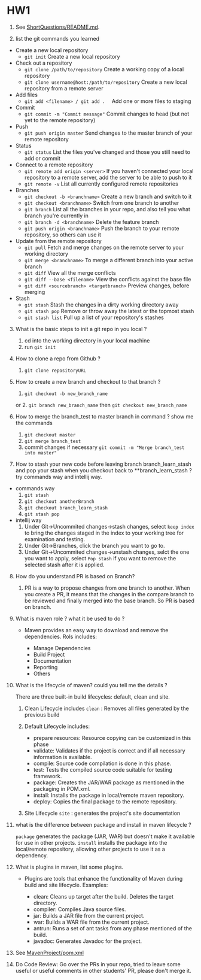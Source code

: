 # HW1


1. See [ ShortQuestions/README.md](\README.md).


2. list the git commands you learned
- Create a new local repository
  - `git init` Create a new local repository
- Check out a repository
  - `git clone /path/to/repository` Create a working copy of a local repository
  - `git clone username@host:/path/to/repository` Create a new local repository from a remote server
- Add files
  - `git add <filename> / git add .  ` Add one or more files to staging
- Commit
  - `git commit -m "Commit message"` Commit changes to head (but not yet to the remote repository)
- Push
  - `git push origin master` Send changes to the master branch of your remote repository
- Status
  - `git status` List the files you've changed and those you still need to add or commit
- Connect to a remote repository
  - `git remote add origin <server>` If you haven't connected your local repository to a remote server, add the server to be able to push to it
  - `git remote -v` List all currently configured remote repositories
- Branches
  - `git checkout -b <branchname>` Create a new branch and switch to it
  - `git checkout <branchname>` Switch from one branch to another
  - `git branch` List all the branches in your repo, and also tell you what branch you're currently in
  - `git branch -d <branchname>` Delete the feature branch
  - `git push origin <branchname>` Push the branch to your remote repository, so others can use it
- Update from the remote repository
    - `git pull` Fetch and merge changes on the remote server to your working directory
    - `git merge <branchname>` To merge a different branch into your active branch
    - `git diff` View all the merge conflicts
    - `git diff --base <filename>` View the conflicts against the base file
    - `git diff <sourcebranch> <targetbranch>` Preview changes, before merging
- Stash
    - `git stash` Stash the changes in a dirty working directory away
    - `git stash pop` Remove or throw away the latest or the topmost stash
    - `git stash list` Pull up a list of your repository's stashes
      

3. What is the basic steps to init a git repo in you local ?

   1. cd into the working directory in your local machine
   2. run `git init`

4. How to clone a repo from Github ?
    1. `git clone repositoryURL `

5. How to create a new branch and checkout to that branch ?
    1. `git checkout -b new_branch_name`
   
   or
   2. `git branch new_branch_name` then `git checkout new_branch_name`

6. How to merge the branch_test to master branch in command ? show me the commands
    1. `git checkout master` 
   2. `git merge branch_test`
   3. commit changes if necessary `git commit -m "Merge branch_test into master"`

7. How to stash your new code before leaving branch branch_learn_stash and pop your stash when you
   checkout back to **branch_learn_stash ? try commands way and intellij way.
  - commands way
    1. `git stash`
    2. `git checkout anotherBranch`
    3. `git checkout branch_learn_stash`
    4. `git stash pop`
  - intellij way
    1. Under Git->Uncommited changes->stash changes, select `keep index` to bring the changes staged in the index to your working tree for examination and testing.
    2. Under Git->Branches, click the branch you want to go to.
    3. Under Git->Uncommited changes->unstash changes, selct the one you want to apply, select `Pop stash` if you want to remove the selected stash after it is applied.

8. How do you understand PR is based on Branch?

   1. PR is a way to propose changes from one branch to another. When you create a PR, it means that the changes in the compare branch to be reviewed and finally merged into the base branch. So PR is based on branch.

9. What is maven role ? what it be used to do ?

   - Maven provides an easy way to download and remove the dependencies. Rols includes:
   
     - Manage Dependencies
     - Build Project
     - Documentation
     - Reporting
     - Others
   

10. What is the lifecycle of maven? could you tell me the details ?

    There are three built-in build lifecycles: default, clean and site.
    1. Clean Lifecycle includes `clean` : Removes all files generated by the previous build
    2. Default Lifecycle includes:
        
        - prepare resources: Resource copying can be customized in this phase
        - validate: Validates if the project is correct and if all necessary information
          is available.
        - compile: Source code compilation is done in this phase.
        - test: Tests the compiled source code suitable for testing framework.
        - package: Creates the JAR/WAR package as mentioned in the
          packaging in POM.xml.
        - install:  Installs the package in local/remote maven
          repository.
        - deploy: Copies the final package to the remote repository.
    3. Site Lifecycle `site` : generates the project's site documentation
11. what is the difference between package and install in maven lifecycle ?

    `package` generates the package (JAR, WAR) but doesn't make it available for use in other projects. `install` installs the package into the local/remote repository, allowing other projects to use it as a dependency.

12. What is plugins in maven, list some plugins.

    - Plugins are tools that enhance the functionality of Maven during build and site lifecycle. Examples: 
        
        - clean: Cleans up target after the build. Deletes the target directory.
        - compiler: Compiles Java source files.
        - jar: Builds a JAR file from the current project.
        - war: Builds a WAR file from the current project.
        - antrun: Runs a set of ant tasks from any phase mentioned of the build.
        - javadoc: Generates Javadoc for the project.
    

13. See [MavenProject/pom.xml](..\MavenProject\pom.xml)
14. Do Code Review: Go over the PRs in your repo, tried to leave some useful or useful comments in other
    students' PR, please don't merge it.